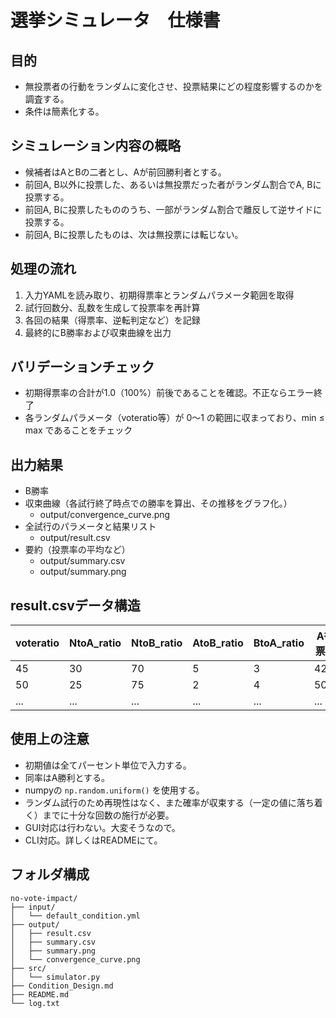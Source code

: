 # 選挙シミュレータ　仕様書

## 目的
- 無投票者の行動をランダムに変化させ、投票結果にどの程度影響するのかを調査する。
- 条件は簡素化する。

## シミュレーション内容の概略
- 候補者はAとBの二者とし、Aが前回勝利者とする。
- 前回A, B以外に投票した、あるいは無投票だった者がランダム割合でA, Bに投票する。
- 前回A, Bに投票したもののうち、一部がランダム割合で離反して逆サイドに投票する。
- 前回A, Bに投票したものは、次は無投票には転じない。

## 処理の流れ
1. 入力YAMLを読み取り、初期得票率とランダムパラメータ範囲を取得
2. 試行回数分、乱数を生成して投票率を再計算
3. 各回の結果（得票率、逆転判定など）を記録
4. 最終的にB勝率および収束曲線を出力

## バリデーションチェック
- 初期得票率の合計が1.0（100%）前後であることを確認。不正ならエラー終了
- 各ランダムパラメータ（voteratio等）が 0〜1 の範囲に収まっており、min ≤ max であることをチェック

## 出力結果
- B勝率
- 収束曲線（各試行終了時点での勝率を算出、その推移をグラフ化。）
  - output/convergence_curve.png
- 全試行のパラメータと結果リスト
  - output/result.csv
- 要約（投票率の平均など）
  - output/summary.csv
  - output/summary.png

## result.csvデータ構造

| voteratio | NtoA_ratio | NtoB_ratio | AtoB_ratio | BtoA_ratio | A得票率   | B得票率   | 逆転  | 投票率      |
|-----------|------------|------------|------------|------------|----------|----------|------|------------|
| 45        | 30         | 70         | 5          | 3          | 42.2     | 57.8     | 1    | 80.5       |
| 50        | 25         | 75         | 2          | 4          | 50.1     | 49.9     | 0    | 72.5       |
| ...       | ...        | ...        | ...        | ...        | ...      | ...      | ...  | ...        |

## 使用上の注意
- 初期値は全てパーセント単位で入力する。
- 同率はA勝利とする。
- numpyの `np.random.uniform()` を使用する。
- ランダム試行のため再現性はなく、また確率が収束する（一定の値に落ち着く）までに十分な回数の施行が必要。
- GUI対応は行わない。大変そうなので。
- CLI対応。詳しくはREADMEにて。

## フォルダ構成
```
no-vote-impact/
├── input/
│   └── default_condition.yml
├── output/
│   ├── result.csv
│   ├── summary.csv
│   ├── summary.png
│   └── convergence_curve.png
├── src/
│   └── simulator.py
├── Condition_Design.md
├── README.md
└── log.txt
```